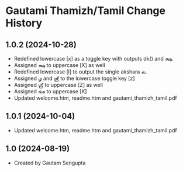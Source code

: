 Gautami Thamizh/Tamil Change History
====================

1.0.2 (2024-10-28)
-----------------
* Redefined lowercase [x] as a toggle key with outputs dk() and க்ஷ.
* Assigned க்ஷ to uppercase [X] as well
* Redefined lowercase [l] to output the single akshara ல.
* Assigned ழ and ஶ்ரீ to the lowercase toggle key [z]
* Assigned ஶ்ரீ to uppercase [Z] as well
* Assigned ங்க to uppercase [K]
* Updated welcome.htm, readme.htm and gautami_thamizh_tamil.pdf

1.0.1 (2024-10-04)
-----------------
* Updated welcome.htm, readme.htm and gautami_thamizh_tamil.pdf

1.0 (2024-08-19)
---------------
* Created by Gautam Sengupta
